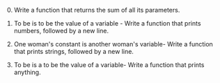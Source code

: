 0. Write a function that returns the sum of all its parameters.

1. To be is to be the value of a variable - Write a function that prints numbers, followed by a new line.
  
2. One woman's constant is another woman's variable- Write a function that prints strings, followed by a new line.
  
3. To be is a to be the value of a variable- Write a function that prints anything.
